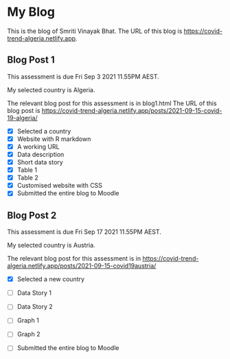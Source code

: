 # My Blog


This is the blog of Smriti Vinayak Bhat.
The URL of this blog is https://covid-trend-algeria.netlify.app.

## Blog Post 1

This assessment is due Fri Sep 3 2021 11.55PM AEST.

My selected country is Algeria.

The relevant blog post for this assessment is in blog1.html
The URL of this blog post is https://covid-trend-algeria.netlify.app/posts/2021-09-15-covid-19-algeria/

- [x] Selected a country
- [x] Website with R markdown 
- [x] A working URL
- [x] Data description
- [x] Short data story
- [x] Table 1
- [x] Table 2
- [x] Customised website with CSS
- [x] Submitted the entire blog to Moodle

## Blog Post 2

This assessment is due Fri Sep 17 2021 11.55PM AEST.

My selected country is Austria.

The relevant blog post for this assessment is in https://covid-trend-algeria.netlify.app/posts/2021-09-15-covid19austria/

- [x] Selected a new country
- [ ] Data Story 1
- [ ] Data Story 2
- [ ] Graph 1
- [ ] Graph 2
- [ ] Submitted the entire blog to Moodle

